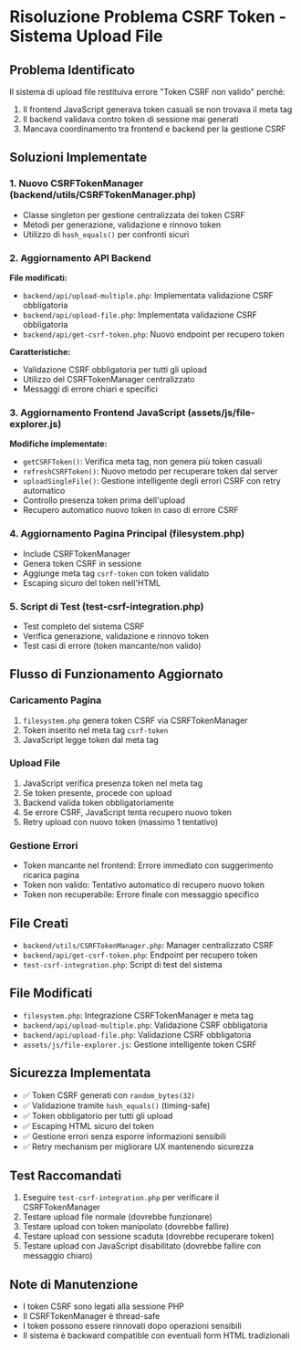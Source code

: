 # Risoluzione Problema CSRF Token - Sistema Upload File

## Problema Identificato
Il sistema di upload file restituiva errore "Token CSRF non valido" perché:
1. Il frontend JavaScript generava token casuali se non trovava il meta tag
2. Il backend validava contro token di sessione mai generati
3. Mancava coordinamento tra frontend e backend per la gestione CSRF

## Soluzioni Implementate

### 1. Nuovo CSRFTokenManager (backend/utils/CSRFTokenManager.php)
- Classe singleton per gestione centralizzata dei token CSRF
- Metodi per generazione, validazione e rinnovo token
- Utilizzo di `hash_equals()` per confronti sicuri

### 2. Aggiornamento API Backend
**File modificati:**
- `backend/api/upload-multiple.php`: Implementata validazione CSRF obbligatoria
- `backend/api/upload-file.php`: Implementata validazione CSRF obbligatoria
- `backend/api/get-csrf-token.php`: Nuovo endpoint per recupero token

**Caratteristiche:**
- Validazione CSRF obbligatoria per tutti gli upload
- Utilizzo del CSRFTokenManager centralizzato
- Messaggi di errore chiari e specifici

### 3. Aggiornamento Frontend JavaScript (assets/js/file-explorer.js)
**Modifiche implementate:**
- `getCSRFToken()`: Verifica meta tag, non genera più token casuali
- `refreshCSRFToken()`: Nuovo metodo per recuperare token dal server
- `uploadSingleFile()`: Gestione intelligente degli errori CSRF con retry automatico
- Controllo presenza token prima dell'upload
- Recupero automatico nuovo token in caso di errore CSRF

### 4. Aggiornamento Pagina Principal (filesystem.php)
- Include CSRFTokenManager
- Genera token CSRF in sessione
- Aggiunge meta tag `csrf-token` con token validato
- Escaping sicuro del token nell'HTML

### 5. Script di Test (test-csrf-integration.php)
- Test completo del sistema CSRF
- Verifica generazione, validazione e rinnovo token
- Test casi di errore (token mancante/non valido)

## Flusso di Funzionamento Aggiornato

### Caricamento Pagina
1. `filesystem.php` genera token CSRF via CSRFTokenManager
2. Token inserito nel meta tag `csrf-token`
3. JavaScript legge token dal meta tag

### Upload File
1. JavaScript verifica presenza token nel meta tag
2. Se token presente, procede con upload
3. Backend valida token obbligatoriamente
4. Se errore CSRF, JavaScript tenta recupero nuovo token
5. Retry upload con nuovo token (massimo 1 tentativo)

### Gestione Errori
- Token mancante nel frontend: Errore immediato con suggerimento ricarica pagina
- Token non valido: Tentativo automatico di recupero nuovo token
- Token non recuperabile: Errore finale con messaggio specifico

## File Creati
- `backend/utils/CSRFTokenManager.php`: Manager centralizzato CSRF
- `backend/api/get-csrf-token.php`: Endpoint per recupero token
- `test-csrf-integration.php`: Script di test del sistema

## File Modificati
- `filesystem.php`: Integrazione CSRFTokenManager e meta tag
- `backend/api/upload-multiple.php`: Validazione CSRF obbligatoria
- `backend/api/upload-file.php`: Validazione CSRF obbligatoria
- `assets/js/file-explorer.js`: Gestione intelligente token CSRF

## Sicurezza Implementata
- ✅ Token CSRF generati con `random_bytes(32)`
- ✅ Validazione tramite `hash_equals()` (timing-safe)
- ✅ Token obbligatorio per tutti gli upload
- ✅ Escaping HTML sicuro del token
- ✅ Gestione errori senza esporre informazioni sensibili
- ✅ Retry mechanism per migliorare UX mantenendo sicurezza

## Test Raccomandati
1. Eseguire `test-csrf-integration.php` per verificare il CSRFTokenManager
2. Testare upload file normale (dovrebbe funzionare)
3. Testare upload con token manipolato (dovrebbe fallire)
4. Testare upload con sessione scaduta (dovrebbe recuperare token)
5. Testare upload con JavaScript disabilitato (dovrebbe fallire con messaggio chiaro)

## Note di Manutenzione
- I token CSRF sono legati alla sessione PHP
- Il CSRFTokenManager è thread-safe
- I token possono essere rinnovati dopo operazioni sensibili
- Il sistema è backward compatible con eventuali form HTML tradizionali